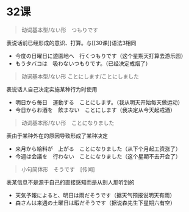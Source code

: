 # 32课
> 动词基本型/ない形　つもりです

表说话前已经形成的意识、打算。与[[30课]]语法3相同
- 今度の日曜日に遊園地へ　行くつもりです（这个星期天打算去游乐园）
- もうタバコは　吸わないつもりです。（已经决定戒烟了）

> 动词基本型/ない形 ことにします/ことにしました

表说话人自己决定实施某种行为时使用
- 明日から毎日　運動する　ことにします。（我从明天开始每天做运动）
- 今日からお酒を　飲まない　ことにします（我决定从今天起戒酒）

> 动词基本形/ない形　ことになりました

表由于某种外在的原因导致形成了某种决定
- 来月から給料が　上がる　ことになりました（从下个月起工资涨了）
- 今週は会議を　行わない　ことになりました（这个星期不去开会了）

> 小句简体形　そうです　[传闻]

表某信息不是源于自己的直接感知而是从别人那听到的
- 天気予報によると、明日は雨だそうです（据天气预报说明天有雨）
- 森さんは来週の土曜日は暇だそうです（据说森先生下星期六有空）